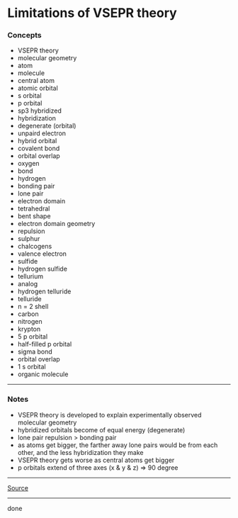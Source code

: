 # Limitations of VSEPR theory

### Concepts

- VSEPR theory
- molecular geometry
- atom
- molecule
- central atom
- atomic orbital
- s orbital
- p orbital
- sp3 hybridized
- hybridization
- degenerate (orbital)
- unpaird electron
- hybrid orbital
- covalent bond
- orbital overlap
- oxygen
- bond
- hydrogen
- bonding pair
- lone pair
- electron domain
- tetrahedral
- bent shape
- electron domain geometry
- repulsion
- sulphur
- chalcogens
- valence electron
- sulfide
- hydrogen sulfide
- tellurium
- analog
- hydrogen telluride
- telluride
- n = 2 shell
- carbon
- nitrogen
- krypton
- 5 p orbital
- half-filled p orbital
- sigma bond
- orbital overlap
- 1 s orbital
- organic molecule

---

### Notes

- VSEPR theory is developed to explain experimentally observed molecular geometry
- hybridized orbitals become of equal energy (degenerate)
- lone pair repulsion > bonding pair
- as atoms get bigger, the farther away lone pairs would be from each other, and the less hybridization they make
- VSEPR theory gets worse as central atoms get bigger
- p orbitals extend of three axes (x & y & z) => 90 degree

---

[Source](https://youtu.be/IglrfcVUMbw)

---

done